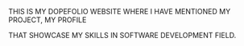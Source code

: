 THIS IS MY DOPEFOLIO WEBSITE 
WHERE I  HAVE MENTIONED 
MY PROJECT,
MY PROFILE

THAT SHOWCASE MY SKILLS IN SOFTWARE DEVELOPMENT FIELD.
